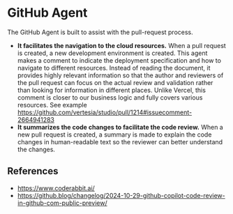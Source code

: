 # GitHub Agent

The GitHub Agent is built to assist with the pull-request process.

* **It facilitates the navigation to the cloud resources.** When a pull request is created, a new development environment is created. This agent makes a comment to indicate the deployment specification and how to navigate to different resources. Instead of reading the document, it provides highly relevant information so that the author and reviewers of the pull request can focus on the actual review and validation rather than looking for information in different places. Unlike Vercel, this comment is closer to our business logic and fully covers various resources. See example https://github.com/vertesia/studio/pull/1214#issuecomment-2664941283
* **It summarizes the code changes to facilitate the code review.** When a new pull request is created, a summary is made to explain the code changes in human-readable text so the reviewer can better understand the changes.

## References

- https://www.coderabbit.ai/
- https://github.blog/changelog/2024-10-29-github-copilot-code-review-in-github-com-public-preview/

